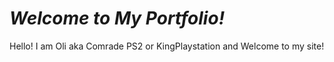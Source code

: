 # *Welcome to My Portfolio!* 
Hello! I am Oli aka Comrade PS2 or KingPlaystation and Welcome to my site! 
